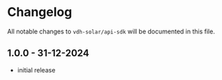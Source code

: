 # Changelog

All notable changes to `vdh-solar/api-sdk` will be documented in this file.

## 1.0.0 - 31-12-2024

- initial release
